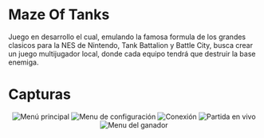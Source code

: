 # Maze Of Tanks
Juego en desarrollo el cual, emulando la famosa formula de los grandes clasicos para la NES de Nintendo, Tank Battalion y Battle City, busca crear un juego multijugador local, donde cada equipo tendrá que destruir la base enemiga. 

# Capturas

<div align="center">
  <img src="https://github.com/user-attachments/assets/ee67b740-4103-46c8-8d1f-ee1a29b73382" alt="Menú principal" />
  <img src="https://github.com/user-attachments/assets/154d0880-27a5-4756-b572-254ed7b24dc5" alt="Menu de configuración" />
  <img src="https://github.com/user-attachments/assets/3855c1e2-0111-453d-99d3-a5429f9e4d59" alt="Conexión" />
  <img src="https://github.com/user-attachments/assets/ef34a834-32d2-4ac1-b388-a328155b780a" alt="Partida en vivo" />
  <img src="https://github.com/user-attachments/assets/ede49ddc-9e83-4a8c-9234-49c0968f85ee" alt="Menu del ganador" />
</div>
